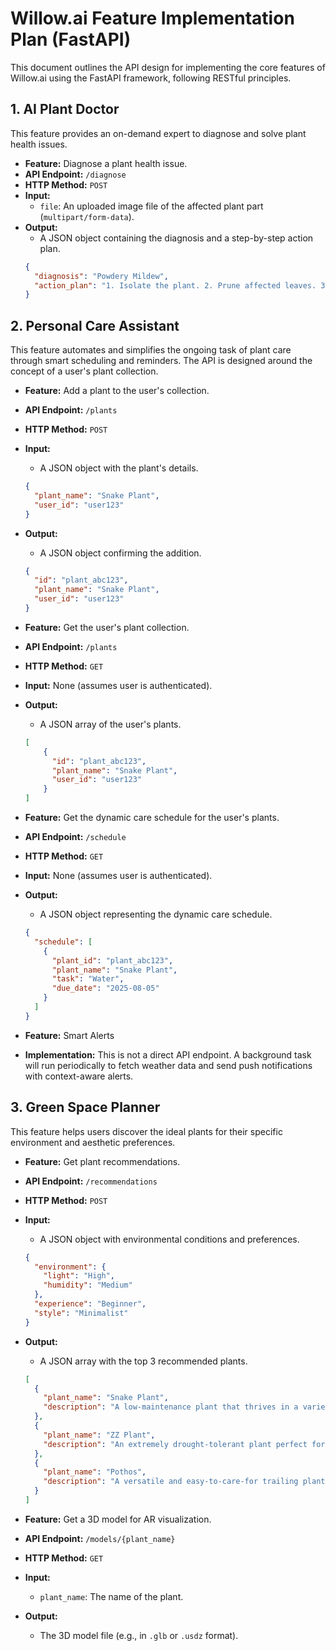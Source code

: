 # Willow.ai Feature Implementation Plan (FastAPI)

This document outlines the API design for implementing the core features of Willow.ai using the FastAPI framework, following RESTful principles.

## 1. AI Plant Doctor

This feature provides an on-demand expert to diagnose and solve plant health issues.

*   **Feature:** Diagnose a plant health issue.
*   **API Endpoint:** `/diagnose`
*   **HTTP Method:** `POST`
*   **Input:**
    *   `file`: An uploaded image file of the affected plant part (`multipart/form-data`).
*   **Output:**
    *   A JSON object containing the diagnosis and a step-by-step action plan.
    ```json
    {
      "diagnosis": "Powdery Mildew",
      "action_plan": "1. Isolate the plant. 2. Prune affected leaves. 3. Apply fungicide."
    }
    ```

## 2. Personal Care Assistant

This feature automates and simplifies the ongoing task of plant care through smart scheduling and reminders. The API is designed around the concept of a user's plant collection.

*   **Feature:** Add a plant to the user's collection.
*   **API Endpoint:** `/plants`
*   **HTTP Method:** `POST`
*   **Input:**
    *   A JSON object with the plant's details.
    ```json
    {
      "plant_name": "Snake Plant",
      "user_id": "user123"
    }
    ```
*   **Output:**
    *   A JSON object confirming the addition.
    ```json
    {
      "id": "plant_abc123",
      "plant_name": "Snake Plant",
      "user_id": "user123"
    }
    ```

*   **Feature:** Get the user's plant collection.
*   **API Endpoint:** `/plants`
*   **HTTP Method:** `GET`
*   **Input:** None (assumes user is authenticated).
*   **Output:**
    *   A JSON array of the user's plants.
    ```json
    [
        {
          "id": "plant_abc123",
          "plant_name": "Snake Plant",
          "user_id": "user123"
        }
    ]
    ```

*   **Feature:** Get the dynamic care schedule for the user's plants.
*   **API Endpoint:** `/schedule`
*   **HTTP Method:** `GET`
*   **Input:** None (assumes user is authenticated).
*   **Output:**
    *   A JSON object representing the dynamic care schedule.
    ```json
    {
      "schedule": [
        {
          "plant_id": "plant_abc123",
          "plant_name": "Snake Plant",
          "task": "Water",
          "due_date": "2025-08-05"
        }
      ]
    }
    ```

*   **Feature:** Smart Alerts
*   **Implementation:** This is not a direct API endpoint. A background task will run periodically to fetch weather data and send push notifications with context-aware alerts.

## 3. Green Space Planner

This feature helps users discover the ideal plants for their specific environment and aesthetic preferences.

*   **Feature:** Get plant recommendations.
*   **API Endpoint:** `/recommendations`
*   **HTTP Method:** `POST`
*   **Input:**
    *   A JSON object with environmental conditions and preferences.
    ```json
    {
      "environment": {
        "light": "High",
        "humidity": "Medium"
      },
      "experience": "Beginner",
      "style": "Minimalist"
    }
    ```
*   **Output:**
    *   A JSON array with the top 3 recommended plants.
    ```json
    [
      {
        "plant_name": "Snake Plant",
        "description": "A low-maintenance plant that thrives in a variety of light conditions."
      },
      {
        "plant_name": "ZZ Plant",
        "description": "An extremely drought-tolerant plant perfect for beginners."
      },
      {
        "plant_name": "Pothos",
        "description": "A versatile and easy-to-care-for trailing plant."
      }
    ]
    ```

*   **Feature:** Get a 3D model for AR visualization.
*   **API Endpoint:** `/models/{plant_name}`
*   **HTTP Method:** `GET`
*   **Input:**
    *   `plant_name`: The name of the plant.
*   **Output:**
    *   The 3D model file (e.g., in `.glb` or `.usdz` format).
